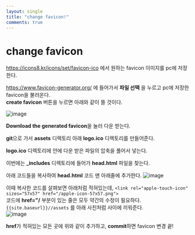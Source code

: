 ```yaml
---
layout: single
title: "change favicon!"
comments: true
---
```


# change favicon


<https://icons8.kr/icons/set/favicon-ico> 에서 원하는 favicon 이미지를 pc에 저장한다.

<https://www.favicon-generator.org/> 에 들어가서 **파일 선택** 을 누르고 pc에 저장한 favicon을 불러온다.  
**create favicon** 버튼을 누르면 아래와 같이 뜰 것이다.

![image](https://user-images.githubusercontent.com/84231143/146337026-ace63af2-8d41-4893-aeb7-7a08d069b591.png)

**Download the generated favicon**을 눌러 다운 받는다.

**git**으로 가서 **assets** 디렉토리 아래 **logo.ico** 디렉토리를 만들어준다. 

**logo.ico** 디렉토리에 안에 다운 받은 파일의 압축을 풀어서 넣는다.

이번에는 **\_includes** 디렉토리에 들어가 **head.html** 파일을 찾는다.

아래 코드들을 복사하여 **head.html** 코드 맨 아래줄에 추가한다.
![image](https://user-images.githubusercontent.com/84231143/146337695-169dbd55-0f53-4ff7-984d-6c1117509d3a.png)

이때 복사한 코드를 살펴보면 아래처럼 적혀있는데,
`<link rel="apple-touch-icon"  sizes="57x57" href="/apple-icon-57x57.png">`  
코드에 **href="/** 부분이 있는 줄은 모두 약간의 수정이 필요하다.  
`{{site.baseurl}}//assets` 를 아래 사친처럼 사이에 끼워준다.  
![image](https://user-images.githubusercontent.com/84231143/146383344-339da8ba-0038-47f6-89a2-09411522a362.png)

**href**가 적혀있는 모든 곳에 위와 같이 추가하고, **commit**하면 favicon 변경 끝!
